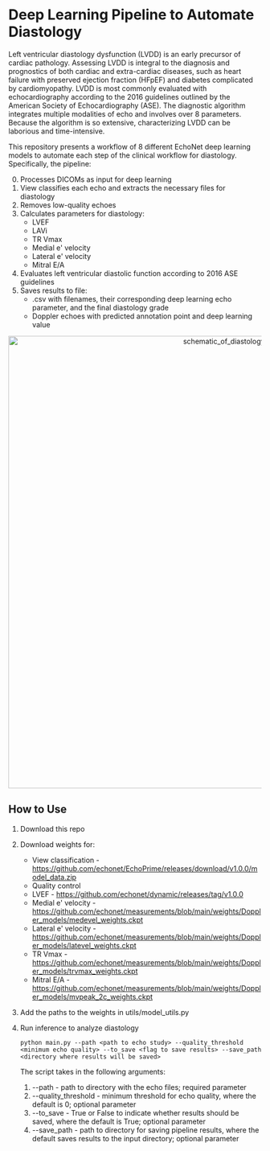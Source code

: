 # Deep Learning Pipeline to Automate Diastology 
Left ventricular diastology dysfunction (LVDD) is an early precursor of cardiac pathology. Assessing LVDD is integral to the diagnosis and prognostics of both cardiac and extra-cardiac diseases, such as heart failure with preserved ejection fraction (HFpEF) and diabetes complicated by cardiomyopathy. LVDD is most commonly evaluated with echocardiography according to the 2016 guidelines outlined by the American Society of Echocardiography (ASE). The diagnostic algorithm integrates multiple modalities of echo and involves over 8 parameters. Because the algorithm is so extensive, characterizing LVDD can be laborious and time-intensive. 

This repository presents a workflow of 8 different EchoNet deep learning models to automate each step of the clinical workflow for diastology. Specifically, the pipeline: 

0. Processes DICOMs as input for deep learning 
1. View classifies each echo and extracts the necessary files for diastology
2. Removes low-quality echoes
3. Calculates parameters for diastology:
   - LVEF 
   - LAVi
   - TR Vmax
   - Medial e' velocity
   - Lateral e' velocity
   - Mitral E/A
4. Evaluates left ventricular diastolic function according to 2016 ASE guidelines
5. Saves results to file:
   - .csv with filenames, their corresponding deep learning echo parameter, and the final diastology grade
   - Doppler echoes with predicted annotation point and deep learning value

<p align='center'>
  <img width="900" alt="schematic_of_diastology_pipeline" src="https://github.com/user-attachments/assets/bea1ae52-a034-427e-a902-4635118d0295"/>
</p>

## How to Use
1. Download this repo

2. Download weights for:
   - View classification - https://github.com/echonet/EchoPrime/releases/download/v1.0.0/model_data.zip
   - Quality control
   - LVEF - https://github.com/echonet/dynamic/releases/tag/v1.0.0
   - Medial e' velocity - https://github.com/echonet/measurements/blob/main/weights/Doppler_models/medevel_weights.ckpt
   - Lateral e' velocity - https://github.com/echonet/measurements/blob/main/weights/Doppler_models/latevel_weights.ckpt
   - TR Vmax - https://github.com/echonet/measurements/blob/main/weights/Doppler_models/trvmax_weights.ckpt
   - Mitral E/A - https://github.com/echonet/measurements/blob/main/weights/Doppler_models/mvpeak_2c_weights.ckpt

3. Add the paths to the weights in utils/model_utils.py

4. Run inference to analyze diastology
   ```
   python main.py --path <path to echo study> --quality_threshold <minimum echo quality> --to_save <flag to save results> --save_path <directory where results will be saved>
   ```
   The script takes in the following arguments:
   1. --path - path to directory with the echo files; required parameter
   2. --quality_threshold - minimum threshold for echo quality, where the default is 0; optional parameter
   3. --to_save - True or False to indicate whether results should be saved, where the default is True; optional parameter
   4. --save_path - path to directory for saving pipeline results, where the default saves results to the input directory; optional parameter
  







